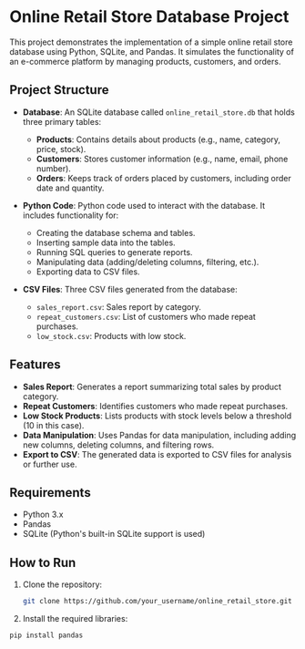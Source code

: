 # Online Retail Store Database Project

This project demonstrates the implementation of a simple online retail store database using Python, SQLite, and Pandas. It simulates the functionality of an e-commerce platform by managing products, customers, and orders.

## Project Structure

- **Database**: An SQLite database called `online_retail_store.db` that holds three primary tables: 
  - **Products**: Contains details about products (e.g., name, category, price, stock).
  - **Customers**: Stores customer information (e.g., name, email, phone number).
  - **Orders**: Keeps track of orders placed by customers, including order date and quantity.

- **Python Code**: Python code used to interact with the database. It includes functionality for:
  - Creating the database schema and tables.
  - Inserting sample data into the tables.
  - Running SQL queries to generate reports.
  - Manipulating data (adding/deleting columns, filtering, etc.).
  - Exporting data to CSV files.

- **CSV Files**: Three CSV files generated from the database:
  - `sales_report.csv`: Sales report by category.
  - `repeat_customers.csv`: List of customers who made repeat purchases.
  - `low_stock.csv`: Products with low stock.

## Features

- **Sales Report**: Generates a report summarizing total sales by product category.
- **Repeat Customers**: Identifies customers who made repeat purchases.
- **Low Stock Products**: Lists products with stock levels below a threshold (10 in this case).
- **Data Manipulation**: Uses Pandas for data manipulation, including adding new columns, deleting columns, and filtering rows.
- **Export to CSV**: The generated data is exported to CSV files for analysis or further use.

## Requirements

- Python 3.x
- Pandas
- SQLite (Python's built-in SQLite support is used)

## How to Run

1. Clone the repository:

   ```bash
   git clone https://github.com/your_username/online_retail_store.git

 2. Install the required libraries:

   ```bash
   pip install pandas

